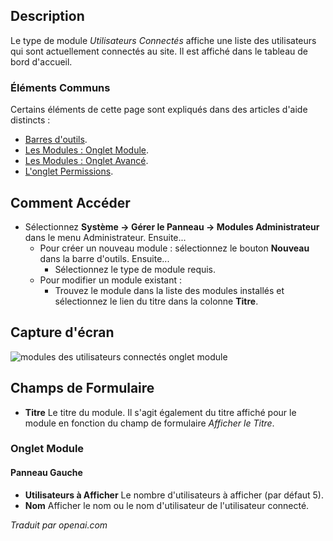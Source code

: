 <!-- Filename: Help4.x:Admin_Modules:_Logged-in_Users  / Display title: Modules: Utilisateurs Connectés -->

## Description

Le type de module *Utilisateurs Connectés* affiche une liste des utilisateurs qui sont actuellement connectés au site. Il est affiché dans le tableau de bord d'accueil.

### Éléments Communs

Certains éléments de cette page sont expliqués dans des articles d'aide distincts :

* [Barres d'outils](jdocmanual?article=help/common-elements/toolbars).
* [Les Modules : Onglet Module](jdocmanual?article=help/modules/modules-module-tab).
* [Les Modules : Onglet Avancé](jdocmanual?article=help/modules/modules-advanced-tab).
* [L'onglet Permissions](jdocmanual?article=help/common-elements/edit-permissions).

## Comment Accéder

- Sélectionnez **Système → Gérer le Panneau → Modules Administrateur** dans le menu
  Administrateur. Ensuite...
  - Pour créer un nouveau module : sélectionnez le bouton **Nouveau** dans la barre d'outils. Ensuite...
    - Sélectionnez le type de module requis.
  - Pour modifier un module existant :
    - Trouvez le module dans la liste des modules installés et sélectionnez le
      lien du titre dans la colonne **Titre**.

## Capture d'écran

![modules des utilisateurs connectés onglet module](../../../fr/images/modules-admin/modules-logged-in-users-module-tab.png)

## Champs de Formulaire

- **Titre** Le titre du module. Il s'agit également du titre affiché
  pour le module en fonction du champ de formulaire *Afficher le Titre*.

### Onglet Module

#### Panneau Gauche

- **Utilisateurs à Afficher** Le nombre d'utilisateurs à afficher (par défaut 5).
- **Nom** Afficher le nom ou le nom d'utilisateur de l'utilisateur connecté. 

*Traduit par openai.com*

